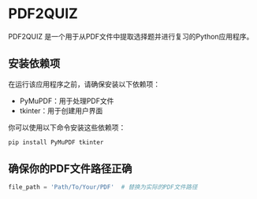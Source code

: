 # PDF2QUIZ

PDF2QUIZ 是一个用于从PDF文件中提取选择题并进行复习的Python应用程序。

## 安装依赖项

在运行该应用程序之前，请确保安装以下依赖项：

- PyMuPDF：用于处理PDF文件
- tkinter：用于创建用户界面

你可以使用以下命令安装这些依赖项：

```bash
pip install PyMuPDF tkinter
```

## 确保你的PDF文件路径正确

```py
file_path = 'Path/To/Your/PDF'  # 替换为实际的PDF文件路径
```

